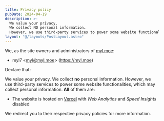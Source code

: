 ```yaml
---
title: Privacy policy
pubDate: 2024-04-19
description: >-
  We value your privacy.
  We collect NO personal information.
  However, we use third-party services to power some website functionalities, which may collect personal information.
layout: "@/layouts/PostLayout.astro"
---
```


<!-- SPDX-License-Identifier: CC-BY-SA-4.0 -->

We, as the site owners and administrators of [myl.moe]:

[myl.moe]: https://myl.moe "myl7's Blog"

- myl7 \<myl@myl.moe\> (https://myl.moe)

Declare that:

We value your privacy.
We collect **no** personal information.
However, we use third-party services to power some website functionalities, which may collect personal information.
**All** of them are:

- The website is hosted on [Vercel] with _Web Analytics_ and _Speed Insights_ disabled

<!-- - The site searching is powered by [Google Search] -->
<!-- - The KV storage of the URL shortening service is powered by [Upstash] -->
<!-- - The comments are powered by [giscus] and stored in the [_Discussion_ of myl7/mylmoe] -->

[Vercel]: https://vercel.com/
[Google Search]: https://www.google.com/
[Upstash]: https://upstash.com/
[giscus]: https://giscus.app/
[_Discussion_ of myl7/mylmoe]: https://github.com/myl7/mylmoe/discussions

We redirect you to their respective privacy policies for more information.
